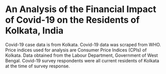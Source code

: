 # An Analysis of the Financial Impact of Covid-19 on the Residents of Kolkata, India

Covid-19 case data is from Kolkata. Covid-19 data was scraped from WHO.
Price indices used for analysis are Consumer Price Indices (CPIs) of Kolkata. Data obtained from the Labour Department, Government of West Bengal.
Covid-19 survey respondents were all current residents of Kolkata at the time of survey response.
